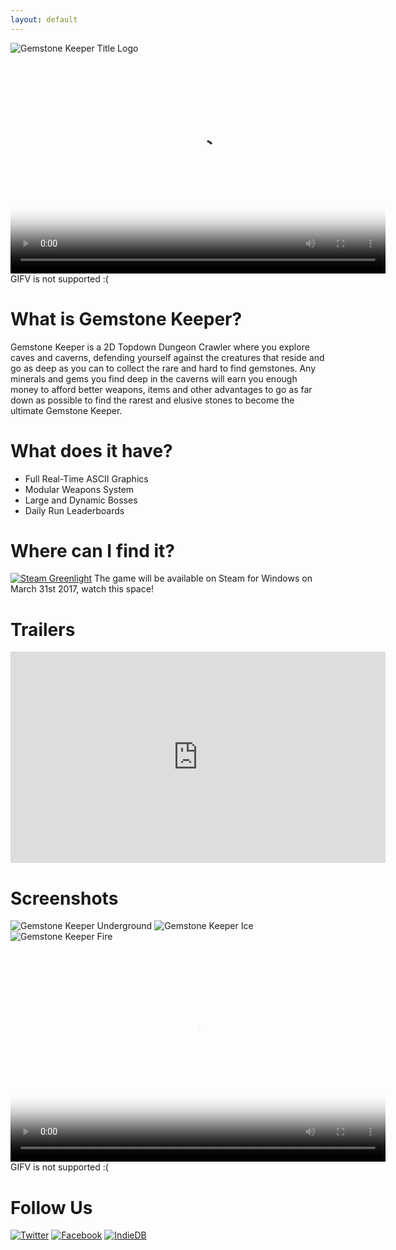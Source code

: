 ```yaml
---
layout: default
---
```


![Gemstone Keeper Title Logo](http://i.imgur.com/dzbnSG7.gif)

<div class="gifv-player">
    <video preload="auto" loop="loop" autoplay width="600" height="338"
		poster="http://i.imgur.com/OtsPZUo.gif">
        <source type="video/webm" src="http://i.imgur.com/OtsPZUo.webm" />
        <source type="video/mp4" src="http://i.imgur.com/OtsPZUo.mp4" />
    </video>
	GIFV is not supported :(
</div>

# What is Gemstone Keeper?
Gemstone Keeper is a 2D Topdown Dungeon Crawler where you explore caves and caverns, defending yourself against the creatures that reside and go as deep as you can to collect the rare and hard to find gemstones. Any minerals and gems you find deep in the caverns will earn you enough money to afford better weapons, items and other advantages to go as far down as possible to find the rarest and elusive stones to become the ultimate Gemstone Keeper.

# What does it have?
* Full Real-Time ASCII Graphics
* Modular Weapons System
* Large and Dynamic Bosses
* Daily Run Leaderboards

# Where can I find it?
[![Steam Greenlight](http://i.imgur.com/uj8mh9n.png)](https://steamcommunity.com/sharedfiles/filedetails/?id=661135046) 
The game will be available on Steam for Windows on March 31st 2017, watch this space!

# Trailers
<iframe width="600" height="338" src="https://www.youtube.com/embed/gZBnDGzpYJo" frameborder="0" allowfullscreen></iframe>

# Screenshots

![Gemstone Keeper Underground](http://i.imgur.com/0OOLJbD.png) ![Gemstone Keeper Ice](http://i.imgur.com/lX0NnvD.png) ![Gemstone Keeper Fire](http://i.imgur.com/21RCvIj.png) 
<div class="gifv-player">
    <video preload="auto" loop="loop" autoplay width="600" height="338"
		poster="http://i.imgur.com/dWUuUfK.gif">
        <source type="video/webm" src="http://i.imgur.com/dWUuUfK.webm" />
        <source type="video/mp4" src="http://i.imgur.com/dWUuUfK.mp4" />
    </video>
	GIFV is not supported :(
</div>

# Follow Us
[![Twitter](http://i.imgur.com/WtfSBE6.png)](https://twitter.com/gamepopper)     [![Facebook](http://i.imgur.com/ilk0vwl.png)](https://www.facebook.com/GamepopperGames/)     [![IndieDB](http://i.imgur.com/4mPkE6X.png)](http://www.indiedb.com/games/gemstone-keeper)